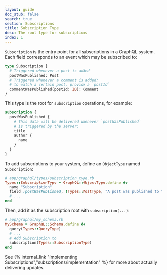 ```yaml
---
layout: guide
doc_stub: false
search: true
section: Subscriptions
title: Subscription Type
desc: The root type for subscriptions
index: 1
---
```


`Subscription` is the entry point for all subscriptions in a GraphQL system. Each field corresponds to an event which may be subscribed to:

```graphql
type Subscription {
  # Triggered whenever a post is added
  postWasPublished: Post
  # Triggered whenever a comment is added;
  # to watch a certain post, provide a `postId`
  commentWasPublished(postId: ID): Comment
}
```

This type is the root for `subscription` operations, for example:

```graphql
subscription {
  postWasPublished {
    # This data will be delivered whenever `postWasPublished`
    # is triggered by the server:
    title
    author {
      name
    }
  }
}
```

To add subscriptions to your system, define an `ObjectType` named `Subscription`:

```ruby
# app/graphql/types/subscription_type.rb
Types::SubscriptionType = GraphQL::ObjectType.define do
  name "Subscription"
  field :postWasPublished, !Types::PostType, "A post was published to the blog"
  # ...
end
```

Then, add it as the subscription root with `subscription(...)`:

```ruby
# app/graphql/my_schema.rb
MySchema = GraphQL::Schema.define do
  query(Types::QueryType)
  # ...
  # Add Subscription to
  subscription(Types::SubscriptionType)
end
```

See {% internal_link "Implementing Subscriptions","subscriptions/implementation" %} for more about actually delivering updates.
